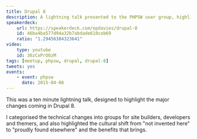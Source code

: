 ```yaml
---
title: Drupal 8
description: A lightning talk presented to the PHPSW user group, highlighting some of the relevant changes in Drupal 8.
speakerdeck:
    url: https://speakerdeck.com/opdavies/drupal-8
    id: 46ba4ba577d94a32b7abdade610ceb69
    ratio: "1.29456384323641"
video:
    type: youtube
    id: 36zCxPrOOzM
tags: [meetup, phpsw, drupal, drupal-8]
tweets: yes
events:
    - event: phpsw
      date: 2015-04-08
---
```

This was a ten minute lightning talk, designed to highlight the major changes coming in Drupal 8.

I categorised the technical changes into groups for site builders, developers and themers, and also highlighted the cultural shift from "not invented here" to "proudly found elsewhere" and the benefits that brings.
